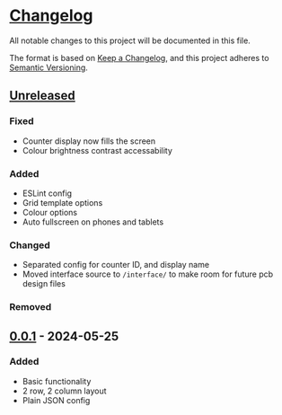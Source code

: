 # [Changelog](https://github.com/non-bin/Dracula/blob/main/CHANGELOG.md)

All notable changes to this project will be documented in this file.

The format is based on [Keep a Changelog](https://keepachangelog.com/en/1.1.0/),
and this project adheres to [Semantic Versioning](https://semver.org/spec/v2.0.0.html).

## [Unreleased]

### Fixed

- Counter display now fills the screen
- Colour brightness contrast accessability

### Added

- ESLint config
- Grid template options
- Colour options
- Auto fullscreen on phones and tablets

### Changed

- Separated config for counter ID, and display name
- Moved interface source to `/interface/` to make room for future pcb design files

### Removed

## [0.0.1] - 2024-05-25

### Added

- Basic functionality
- 2 row, 2 column layout
- Plain JSON config

[unreleased]: https://github.com/non-bin/Dracula/
[0.0.1]: https://github.com/non-bin/Dracula/releases/tag/v0.0.1
